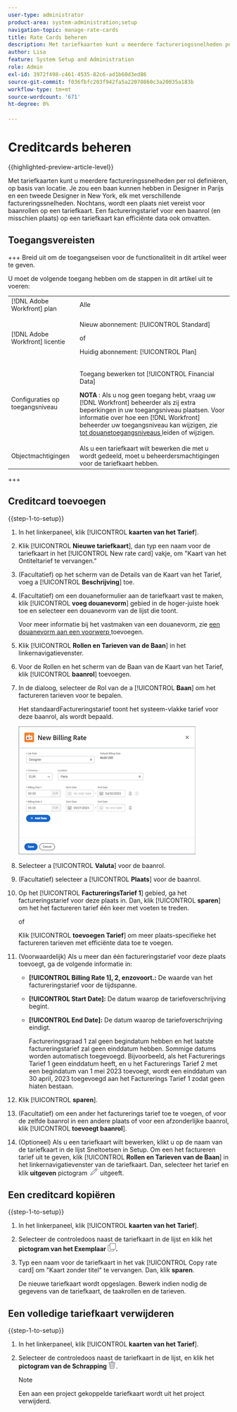 ```yaml
---
user-type: administrator
product-area: system-administration;setup
navigation-topic: manage-rate-cards
title: Rate Cards beheren
description: Met tariefkaarten kunt u meerdere factureringssnelheden per rol definiëren, op basis van locatie.
author: Lisa
feature: System Setup and Administration
role: Admin
exl-id: 3972f498-c461-4535-82c6-ad1b60d3ed86
source-git-commit: f036fbfc203f942fa5a22070860c3a20035a183b
workflow-type: tm+mt
source-wordcount: '671'
ht-degree: 0%

---
```


# Creditcards beheren

{{highlighted-preview-article-level}}

Met tariefkaarten kunt u meerdere factureringssnelheden per rol definiëren, op basis van locatie. Je zou een baan kunnen hebben in Designer in Parijs en een tweede Designer in New York, elk met verschillende factureringssnelheden. Nochtans, wordt een plaats niet vereist voor baanrollen op een tariefkaart. Een factureringstarief voor een baanrol (en misschien plaats) op een tariefkaart kan efficiënte data ook omvatten.

## Toegangsvereisten

+++ Breid uit om de toegangseisen voor de functionaliteit in dit artikel weer te geven.

U moet de volgende toegang hebben om de stappen in dit artikel uit te voeren:

<table style="table-layout:auto"> 
 <col> 
 <col> 
 <tbody> 
  <tr> 
   <td role="rowheader">[!DNL Adobe Workfront] plan</td> 
   <td>Alle</td> 
  </tr> 
  <tr> 
   <td role="rowheader">[!DNL Adobe Workfront] licentie</td> 
   <td><p>Nieuw abonnement: [!UICONTROL Standard] </p>
       <p>of</p> 
       <p>Huidig abonnement: [!UICONTROL Plan] </p>
   </td>    
  </tr> 
  <tr> 
   <td role="rowheader">Configuraties op toegangsniveau</td> 
   <td> <p>Toegang bewerken tot [!UICONTROL Financial Data]</p> <p><b> NOTA </b>: Als u nog geen toegang hebt, vraag uw [!DNL Workfront] beheerder als zij extra beperkingen in uw toegangsniveau plaatsen. Voor informatie over hoe een [!DNL Workfront] beheerder uw toegangsniveau kan wijzigen, zie <a href="../../../administration-and-setup/add-users/configure-and-grant-access/create-modify-access-levels.md" class="MCXref xref"> tot douanetoegangsniveaus </a> leiden of wijzigen.</p> </td> 
  </tr> 
  <tr> 
   <td role="rowheader">Objectmachtigingen</td> 
   <td>Als u een tariefkaart wilt bewerken die met u wordt gedeeld, moet u beheerdersmachtigingen voor de tariefkaart hebben.</td> 
  </tr> 
 </tbody> 
</table>

+++

## Creditcard toevoegen

{{step-1-to-setup}}

1. In het linkerpaneel, klik [!UICONTROL **kaarten van het Tarief**].
1. Klik [!UICONTROL **Nieuwe tariefkaart**], dan typ een naam voor de tariefkaart in het [!UICONTROL New rate card] vakje, om &quot;Kaart van het Ontiteltarief te vervangen.&quot;
1. (Facultatief) op het scherm van de Details van de Kaart van het Tarief, voeg a [!UICONTROL **Beschrijving**] toe.
1. (Facultatief) om een douaneformulier aan de tariefkaart vast te maken, klik [!UICONTROL **voeg douanevorm**] gebied in de hoger-juiste hoek toe en selecteer een douanevorm van de lijst die toont.

   Voor meer informatie bij het vastmaken van een douanevorm, zie [ een douanevorm aan een voorwerp ](/help/quicksilver/workfront-basics/work-with-custom-forms/add-a-custom-form-to-an-object.md) toevoegen.

1. Klik [!UICONTROL **Rollen en Tarieven van de Baan**] in het linkernavigatievenster.
1. Voor de Rollen en het scherm van de Baan van de Kaart van het Tarief, klik [!UICONTROL **baanrol**] toevoegen.
1. In de dialoog, selecteer de Rol van de a [!UICONTROL **Baan**] om het factureren tarieven voor te bepalen.

   Het standaardFactureringstarief toont het systeem-vlakke tarief voor deze baanrol, als wordt bepaald.

   ![ Nieuwe de dialoog van het Tarief van het Facturerings ](assets/location-rate-for-rate-card.png)

1. Selecteer a [!UICONTROL **Valuta**] voor de baanrol.
1. (Facultatief) selecteer a [!UICONTROL **Plaats**] voor de baanrol.
1. Op het [!UICONTROL **FactureringsTarief 1**] gebied, ga het factureringstarief voor deze plaats in. Dan, klik [!UICONTROL **sparen**] om het het factureren tarief één keer met voeten te treden.

   of

   Klik [!UICONTROL **toevoegen Tarief**] om meer plaats-specifieke het factureren tarieven met efficiënte data toe te voegen.

1. (Voorwaardelijk) Als u meer dan één factureringstarief voor deze plaats toevoegt, ga de volgende informatie in:

   * **[!UICONTROL Billing Rate 1], 2, enzovoort.:** De waarde van het factureringstarief voor de tijdspanne.
   * **[!UICONTROL Start Date]:** De datum waarop de tariefoverschrijving begint.
   * **[!UICONTROL End Date]:** De datum waarop de tariefoverschrijving eindigt.

     Factureringsgraad 1 zal geen begindatum hebben en het laatste factureringstarief zal geen einddatum hebben. Sommige datums worden automatisch toegevoegd. Bijvoorbeeld, als het Facturerings Tarief 1 geen einddatum heeft, en u het Facturerings Tarief 2 met een begindatum van 1 mei 2023 toevoegt, wordt een einddatum van 30 april, 2023 toegevoegd aan het Facturerings Tarief 1 zodat geen hiaten bestaan.

1. Klik [!UICONTROL **sparen**].
1. (Facultatief) om een ander het facturerings tarief toe te voegen, of voor de zelfde baanrol in een andere plaats of voor een afzonderlijke baanrol, klik [!UICONTROL **toevoegt baanrol**].
1. (Optioneel) Als u een tariefkaart wilt bewerken, klikt u op de naam van de tariefkaart in de lijst Sneltoetsen in Setup. Om een het factureren tarief uit te geven, klik [!UICONTROL **Rollen en Tarieven van de Baan**] in het linkernavigatievenster van de tariefkaart. Dan, selecteer het tarief en klik **uitgeven** pictogram ![ pictogram ](assets/edit-icon.png) uitgeeft.

## Een creditcard kopiëren

{{step-1-to-setup}}

1. In het linkerpaneel, klik [!UICONTROL **kaarten van het Tarief**].
1. Selecteer de controledoos naast de tariefkaart in de lijst en klik het **pictogram van het Exemplaar ![ pictogram van het Exemplaar ](assets/copy-icon.png).**
1. Typ een naam voor de tariefkaart in het vak [!UICONTROL Copy rate card] om &quot;Kaart zonder titel&quot; te vervangen. Dan, klik **sparen**.

   De nieuwe tariefkaart wordt opgeslagen. Bewerk indien nodig de gegevens van de tariefkaart, de taakrollen en de tarieven.

## Een volledige tariefkaart verwijderen

{{step-1-to-setup}}

1. In het linkerpaneel, klik [!UICONTROL **kaarten van het Tarief**].
1. Selecteer de controledoos naast de tariefkaart in de lijst, en klik het **pictogram van de Schrapping** ![ pictogram van de Schrapping ](assets/delete.png).

   >[!NOTE]
   >
   >Een aan een project gekoppelde tariefkaart wordt uit het project verwijderd.

